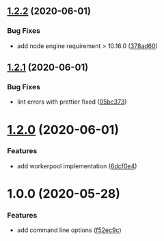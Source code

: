 ## [1.2.2](https://github.com/rajasegar/compression-stats-cli/compare/v1.2.1...v1.2.2) (2020-06-01)


### Bug Fixes

* add node engine requirement > 10.16.0 ([378ad60](https://github.com/rajasegar/compression-stats-cli/commit/378ad60b77e4db179e6be2040b33fe97e193cb0c))

## [1.2.1](https://github.com/rajasegar/compression-stats-cli/compare/v1.2.0...v1.2.1) (2020-06-01)


### Bug Fixes

* lint errors with prettier fixed ([05bc373](https://github.com/rajasegar/compression-stats-cli/commit/05bc3730d810ecc631b0f616605c0fbee536efb8))

# [1.2.0](https://github.com/rajasegar/compression-stats-cli/compare/v1.1.0...v1.2.0) (2020-06-01)


### Features

* add workerpool implementation ([6dcf0e4](https://github.com/rajasegar/compression-stats-cli/commit/6dcf0e4bba8bc86317e81b4e93a24445b5f78d74))

# 1.0.0 (2020-05-28)


### Features

* add command line options ([f52ec9c](https://github.com/rajasegar/compression-stats-cli/commit/f52ec9c44271999e6e58c4b5784fb3dffa37b931))

